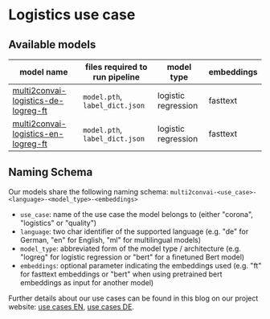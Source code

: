 # Logistics use case

## Available models

| model name | files required to run pipeline | model type | embeddings |
|------------|--------------------------------|------------|------------|
| [multi2convai-logistics-de-logreg-ft](https://huggingface.co/inovex/multi2convai-logistics-de-logreg-ft) | `model.pth`, `label_dict.json` | logistic regression | fasttext |
| [multi2convai-logistics-en-logreg-ft](https://huggingface.co/inovex/multi2convai-logistics-en-logreg-ft) | `model.pth`, `label_dict.json` | logistic regression | fasttext |


## Naming Schema

Our models share the following naming schema: `multi2convai-<use_case>-<language>-<model_type>-<embeddings>`

- `use_case`: name of the use case the model belongs to (either "corona", "logistics" or "quality")
- `language`: two char identifier of the supported language (e.g. "de" for German, "en" for English, "ml" for multilingual models)
- `model_type`: abbreviated form of the model type / architecture (e.g. "logreg" for logistic regression or "bert" for a finetuned Bert model)
- `embeddings`: optional parameter indicating the embeddings used (e.g. "ft" for fasttext embeddings or "bert" when using pretrained bert embeddings as input for another model)

Further details about our use cases can be found in this blog on our project website: [use cases EN](https://multi2conv.ai/blog/en/use-cases), [use cases DE](https://multi2conv.ai/blog/de/use-cases).
